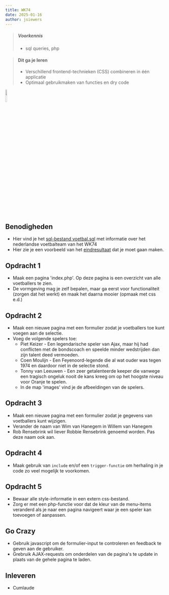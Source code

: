 ```yaml
---
title: WK74
date: 2025-01-16
author: jsiewers
---
```


> ##### Voorkennis
> * sql queries, php

> #### Dit ga je leren
> * Verschillend frontend-technieken (CSS) combineren in één applicatie
> * Optimaal gebruikmaken van functies en dry code


<img src="{{ '/_assets/projecten/project-laptop.png'  }}" style="width:10%;">

## Benodigheden
* Hier vind je het [sql-bestand voetbal.sql](https://static.edutorial.nl/php/toets/voetbal.sql) met informatie over het nederlandse voetbalteam van het WK74
* Hier zie je een voorbeeld van het [eindresultaat](https://static.edutorial.nl/php/voetbal/index.php) dat je moet gaan maken.

## Opdracht 1
* Maak een pagina 'index.php'. Op deze pagina is een overzicht van alle voetballers te zien.
* De vormgeving mag je zelf bepalen, maar ga eerst voor functionaliteit (zorgen dat het werkt) en maak het daarna mooier (opmaak met css e.d.)

## Opdracht 2
* Maak een nieuwe pagina met een formulier zodat je voetballers toe kunt voegen aan de selectie.
* Voeg de volgende spelers toe:
  * Piet Keizer - Een legendarische speler van Ajax, maar hij had conflicten met de bondscoach en speelde minder wedstrijden dan zijn talent deed vermoeden.
  * Coen Moulijn - Een Feyenoord-legende die al wat ouder was tegen 1974 en daardoor niet in de selectie stond.
  * Tonny van Leeuwen - Een zeer getalenteerde keeper die vanwege een tragisch ongeluk nooit de kans kreeg om op het hoogste niveau voor Oranje te spelen.
  * In de map 'images' vind je de afbeeldingen van de spelers.

## Opdracht 3
* Maak een nieuwe pagina met een formulier zodat je gegevens van voetballers kunt wijzigen.
* Verander de naam van Wim van Hanegem in Willem van Hanegem
* Rob Rensebrink wil liever Robbie Rensebrink genoemd worden. Pas deze naam ook aan.

## Opdracht 4
* Maak gebruik van `include` en/of een `trigger-functie` om herhaling in je code zo veel mogelijk te voorkomen.

## Opdracht 5
* Bewaar alle style-informatie in een extern css-bestand.
* Zorg er met een php-functie voor dat de kleur van de menu-items veranderd als je naar een pagina navigeert waar je een speler kan toevoegen of aanpassen.

## Go Crazy
* Gebruik javascript om de formulier-input te controleren en feedback te geven aan de gebruiker.
* Grebruik AJAX-requests om onderdelen van de pagina's te update in plaats van de gehele pagina te laden.

## Inleveren
* Cumlaude
